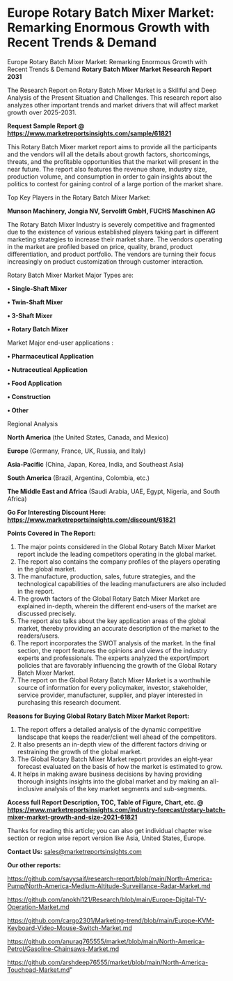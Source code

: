 # Europe Rotary Batch Mixer Market: Remarking Enormous Growth with Recent Trends & Demand
Europe Rotary Batch Mixer Market: Remarking Enormous Growth with Recent Trends & Demand
<strong>Rotary Batch Mixer Market Research Report 2031</strong>

The Research Report on Rotary Batch Mixer Market is a Skillful and Deep Analysis of the Present Situation and Challenges. This research report also analyzes other important trends and market drivers that will affect market growth over 2025-2031.

<strong>Request Sample Report @ <a href=https://www.marketreportsinsights.com/sample/61821>https://www.marketreportsinsights.com/sample/61821</a></strong>

This Rotary Batch Mixer market report aims to provide all the participants and the vendors will all the details about growth factors, shortcomings, threats, and the profitable opportunities that the market will present in the near future. The report also features the revenue share, industry size, production volume, and consumption in order to gain insights about the politics to contest for gaining control of a large portion of the market share.

Top Key Players in the Rotary Batch Mixer Market:

<strong>Munson Machinery, Jongia NV, Servolift GmbH, FUCHS Maschinen AG</strong>

The Rotary Batch Mixer Industry is severely competitive and fragmented due to the existence of various established players taking part in different marketing strategies to increase their market share. The vendors operating in the market are profiled based on price, quality, brand, product differentiation, and product portfolio. The vendors are turning their focus increasingly on product customization through customer interaction.

Rotary Batch Mixer Market Major Types are:

<strong>• Single-Shaft Mixer

• Twin-Shaft Mixer

• 3-Shaft Mixer

• Rotary Batch Mixer</strong>

Market Major end-user applications :

<strong>• Pharmaceutical Application

• Nutraceutical Application

• Food Application

• Construction

• Other</strong>

Regional Analysis

</u><strong><b>North America</b></strong> (the United States, Canada, and Mexico)

<strong><b>Europe </b></strong>(Germany, France, UK, Russia, and Italy)

<strong><b>Asia-Pacific</b></strong> (China, Japan, Korea, India, and Southeast Asia)

<strong><b>South America</b></strong> (Brazil, Argentina, Colombia, etc.)

<strong><b>The Middle East and Africa</b></strong> (Saudi Arabia, UAE, Egypt, Nigeria, and South Africa)

<strong>Go For Interesting Discount Here: <a href=https://www.marketreportsinsights.com/discount/61821>https://www.marketreportsinsights.com/discount/61821</a></strong>

<strong>Points Covered in The Report:</strong>
<ol>
  <li>The major points considered in the Global Rotary Batch Mixer Market report include the leading competitors operating in the global market.</li>
  <li>The report also contains the company profiles of the players operating in the global market.</li>
  <li>The manufacture, production, sales, future strategies, and the technological capabilities of the leading manufacturers are also included in the report.</li>
  <li>The growth factors of the Global Rotary Batch Mixer Market are explained in-depth, wherein the different end-users of the market are discussed precisely.</li>
  <li>The report also talks about the key application areas of the global market, thereby providing an accurate description of the market to the readers/users.</li>
  <li>The report incorporates the SWOT analysis of the market. In the final section, the report features the opinions and views of the industry experts and professionals. The experts analyzed the export/import policies that are favorably influencing the growth of the Global Rotary Batch Mixer Market.</li>
  <li>The report on the Global Rotary Batch Mixer Market is a worthwhile source of information for every policymaker, investor, stakeholder, service provider, manufacturer, supplier, and player interested in purchasing this research document.</li>
</ol>
<strong>Reasons for Buying Global Rotary Batch Mixer Market Report:</strong>

<ol>
  <li>The report offers a detailed analysis of the dynamic competitive landscape that keeps the reader/client well ahead of the competitors.</li>
  <li>It also presents an in-depth view of the different factors driving or restraining the growth of the global market.</li>
  <li>The Global Rotary Batch Mixer Market report provides an eight-year forecast evaluated on the basis of how the market is estimated to grow.</li>
  <li>It helps in making aware business decisions by having providing thorough insights insights into the global market and by making an all-inclusive analysis of the key market segments and sub-segments.</li>
</ol>
<strong>Access full Report Description, TOC, Table of Figure, Chart, etc. @ <a href=https://www.marketreportsinsights.com/industry-forecast/rotary-batch-mixer-market-growth-and-size-2021-61821>https://www.marketreportsinsights.com/industry-forecast/rotary-batch-mixer-market-growth-and-size-2021-61821</a></strong>


Thanks for reading this article; you can also get individual chapter wise section or region wise report version like Asia, United States, Europe.

<strong>Contact Us:</strong>
sales@marketreportsinsights.com

<strong>Our other reports:</strong>

<a href=https://github.com/sayysaif/research-report/blob/main/North-America-Pump/North-America-Medium-Altitude-Surveillance-Radar-Market.md>https://github.com/sayysaif/research-report/blob/main/North-America-Pump/North-America-Medium-Altitude-Surveillance-Radar-Market.md</a>

<a href=https://github.com/anokhi121/Research/blob/main/Europe-Digital-TV-Operation-Market.md>https://github.com/anokhi121/Research/blob/main/Europe-Digital-TV-Operation-Market.md</a>

<a href=https://github.com/cargo2301/Marketing-trend/blob/main/Europe-KVM-Keyboard-Video-Mouse-Switch-Market.md>https://github.com/cargo2301/Marketing-trend/blob/main/Europe-KVM-Keyboard-Video-Mouse-Switch-Market.md</a>

<a href=https://github.com/anurag765555/market/blob/main/North-America-Petrol/Gasoline-Chainsaws-Market.md>https://github.com/anurag765555/market/blob/main/North-America-Petrol/Gasoline-Chainsaws-Market.md</a>

<a href=https://github.com/arshdeep76555/market/blob/main/North-America-Touchpad-Market.md>https://github.com/arshdeep76555/market/blob/main/North-America-Touchpad-Market.md</a>"

